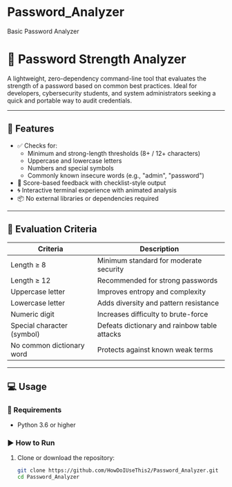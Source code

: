 # Password_Analyzer
Basic Password Analyzer
# 🔐 Password Strength Analyzer

A lightweight, zero-dependency command-line tool that evaluates the strength of a password based on common best practices. Ideal for developers, cybersecurity students, and system administrators seeking a quick and portable way to audit credentials.

---

## 🚀 Features

- ✅ Checks for:
  - Minimum and strong-length thresholds (8+ / 12+ characters)
  - Uppercase and lowercase letters
  - Numbers and special symbols
  - Commonly known insecure words (e.g., "admin", "password")
- 🎯 Score-based feedback with checklist-style output
- 🌀 Interactive terminal experience with animated analysis
- 📦 No external libraries or dependencies required

---

## 🧠 Evaluation Criteria

| Criteria                     | Description                                 |
|-----------------------------|---------------------------------------------|
| Length ≥ 8                  | Minimum standard for moderate security      |
| Length ≥ 12                 | Recommended for strong passwords            |
| Uppercase letter            | Improves entropy and complexity             |
| Lowercase letter            | Adds diversity and pattern resistance       |
| Numeric digit               | Increases difficulty to brute-force         |
| Special character (symbol)  | Defeats dictionary and rainbow table attacks|
| No common dictionary word   | Protects against known weak terms           |

---

## 💻 Usage

### 🔧 Requirements

- Python 3.6 or higher

### ▶️ How to Run

1. Clone or download the repository:

   ```bash
   git clone https://github.com/HowDoIUseThis2/Password_Analyzer.git
   cd Password_Analyzer
